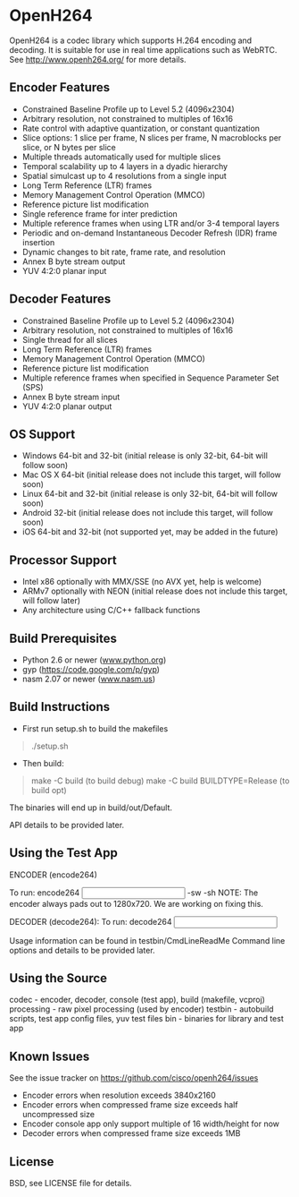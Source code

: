 OpenH264
=======
OpenH264 is a codec library which supports H.264 encoding and decoding. It is suitable for use in real time applications such as WebRTC. See http://www.openh264.org/ for more details.
 
Encoder Features
------------------------
- Constrained Baseline Profile up to Level 5.2 (4096x2304)
- Arbitrary resolution, not constrained to multiples of 16x16
- Rate control with adaptive quantization, or constant quantization
- Slice options: 1 slice per frame, N slices per frame, N macroblocks per slice, or N bytes per slice
- Multiple threads automatically used for multiple slices
- Temporal scalability up to 4 layers in a dyadic hierarchy
- Spatial simulcast up to 4 resolutions from a single input
- Long Term Reference (LTR) frames
- Memory Management Control Operation (MMCO)
- Reference picture list modification
- Single reference frame for inter prediction
- Multiple reference frames when using LTR and/or 3-4 temporal layers
- Periodic and on-demand Instantaneous Decoder Refresh (IDR) frame insertion
- Dynamic changes to bit rate, frame rate, and resolution 
- Annex B byte stream output
- YUV 4:2:0 planar input
 
Decoder Features
------------------------
- Constrained Baseline Profile up to Level 5.2 (4096x2304)
- Arbitrary resolution, not constrained to multiples of 16x16
- Single thread for all slices
- Long Term Reference (LTR) frames
- Memory Management Control Operation (MMCO)
- Reference picture list modification
- Multiple reference frames when specified in Sequence Parameter Set (SPS)
- Annex B byte stream input
- YUV 4:2:0 planar output
 
OS Support
----------------
- Windows 64-bit and 32-bit (initial release is only 32-bit, 64-bit will follow soon)
- Mac OS X 64-bit (initial release does not include this target, will follow soon)
- Linux 64-bit and 32-bit (initial release is only 32-bit, 64-bit will follow soon)
- Android 32-bit (initial release does not include this target, will follow soon)
- iOS 64-bit and 32-bit (not supported yet, may be added in the future)
 
Processor Support
-------------------------
- Intel x86 optionally with MMX/SSE (no AVX yet, help is welcome)
- ARMv7 optionally with NEON (initial release does not include this target, will follow later)
- Any architecture using C/C++ fallback functions

Build Prerequisites
-----------------------
- Python 2.6 or newer (www.python.org)
- gyp (https://code.google.com/p/gyp)
- nasm 2.07 or newer (www.nasm.us)


Build Instructions
-----------------------
- First run setup.sh to build the makefiles

>./setup.sh

- Then build:

>make -C build    (to build debug)
>make -C build BUILDTYPE=Release  (to build opt)

The binaries will end up in build/out/Default.
 
API details to be provided later.
 
Using the Test App
-------------------------
ENCODER (encode264)

To run:
encode264 <input> <output> -sw <width> -sh <height>
NOTE: The encoder always pads out to 1280x720. We are working
on fixing this.

DECODER (decode264):
To run:
decode264 <input> <output>
 
Usage information can be found in testbin/CmdLineReadMe
Command line options and details to be provided later.
 
Using the Source
-----------------------
codec - encoder, decoder, console (test app), build (makefile, vcproj)
processing - raw pixel processing (used by encoder)
testbin - autobuild scripts, test app config files, yuv test files
bin - binaries for library and test app
 
Known Issues
-------------------
See the issue tracker on https://github.com/cisco/openh264/issues
- Encoder errors when resolution exceeds 3840x2160
- Encoder errors when compressed frame size exceeds half uncompressed size
- Encoder console app only support multiple of 16 width/height for now
- Decoder errors when compressed frame size exceeds 1MB
 
License
----------
BSD, see LICENSE file for details.
